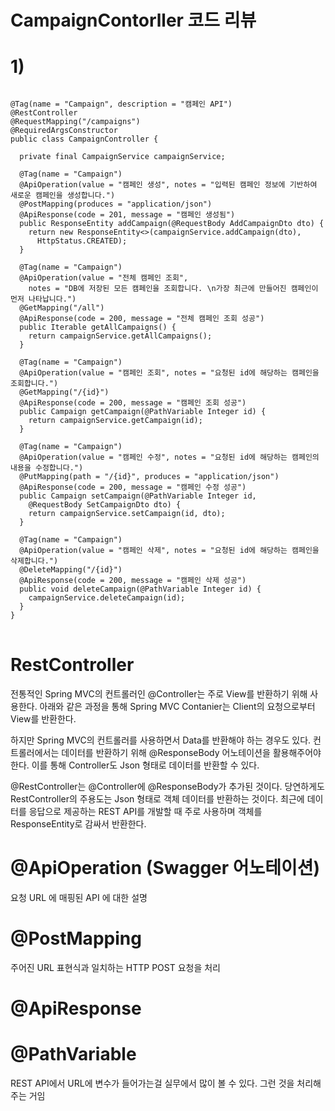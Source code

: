 # CampaignContorller 코드 리뷰

# 1)

<pre>
<code>
@Tag(name = "Campaign", description = "캠페인 API")
@RestController
@RequestMapping("/campaigns")
@RequiredArgsConstructor
public class CampaignController {

  private final CampaignService campaignService;

  @Tag(name = "Campaign")
  @ApiOperation(value = "캠페인 생성", notes = "입력된 캠페인 정보에 기반하여 새로운 캠페인을 생성합니다.")
  @PostMapping(produces = "application/json")
  @ApiResponse(code = 201, message = "캠페인 생성됨")
  public ResponseEntity<Campaign> addCampaign(@RequestBody AddCampaignDto dto) {
    return new ResponseEntity<>(campaignService.addCampaign(dto),
      HttpStatus.CREATED);
  }

  @Tag(name = "Campaign")
  @ApiOperation(value = "전체 캠페인 조회",
    notes = "DB에 저장된 모든 캠페인을 조회합니다. \n가장 최근에 만들어진 캠페인이 먼저 나타납니다.")
  @GetMapping("/all")
  @ApiResponse(code = 200, message = "전체 캠페인 조회 성공")
  public Iterable<Campaign> getAllCampaigns() {
    return campaignService.getAllCampaigns();
  }

  @Tag(name = "Campaign")
  @ApiOperation(value = "캠페인 조회", notes = "요청된 id에 해당하는 캠페인을 조회합니다.")
  @GetMapping("/{id}")
  @ApiResponse(code = 200, message = "캠페인 조회 성공")
  public Campaign getCampaign(@PathVariable Integer id) {
    return campaignService.getCampaign(id);
  }

  @Tag(name = "Campaign")
  @ApiOperation(value = "캠페인 수정", notes = "요청된 id에 해당하는 캠페인의 내용을 수정합니다.")
  @PutMapping(path = "/{id}", produces = "application/json")
  @ApiResponse(code = 200, message = "캠페인 수정 성공")
  public Campaign setCampaign(@PathVariable Integer id,
    @RequestBody SetCampaignDto dto) {
    return campaignService.setCampaign(id, dto);
  }

  @Tag(name = "Campaign")
  @ApiOperation(value = "캠페인 삭제", notes = "요청된 id에 해당하는 캠페인을 삭제합니다.")
  @DeleteMapping("/{id}")
  @ApiResponse(code = 200, message = "캠페인 삭제 성공")
  public void deleteCampaign(@PathVariable Integer id) {
    campaignService.deleteCampaign(id);
  }
}
</code>
</pre>

# RestController
전통적인 Spring MVC의 컨트롤러인 @Controller는 주로 View를 반환하기 위해 사용한다. 아래와 같은 과정을 통해 Spring MVC Contanier는 Client의 요청으로부터 View를 반환한다.

하지만 Spring MVC의 컨트롤러를 사용하면서 Data를 반환해야 하는 경우도 있다. 컨트롤러에서는 데이터를 반환하기 위해 @ResponseBody 어노테이션을 활용해주어야 한다. 이를 통해 Controller도 Json 형태로 데이터를 반환할 수 있다.

@RestController는 @Controller에 @ResponseBody가 추가된 것이다. 당연하게도 RestController의 주용도는 Json 형태로 객체 데이터를 반환하는 것이다. 최근에 데이터를 응답으로 제공하는 REST API를 개발할 때 주로 사용하며 객체를 ResponseEntity로 감싸서 반환한다.

# @ApiOperation (Swagger 어노테이션)
요청 URL 에 매핑된 API 에 대한 설명
# @PostMapping
주어진 URL 표현식과 일치하는 HTTP POST 요청을 처리
# @ApiResponse

# @PathVariable
REST API에서 URL에 변수가 들어가는걸 실무에서 많이 볼 수 있다. 그런 것을 처리해주는 거임
